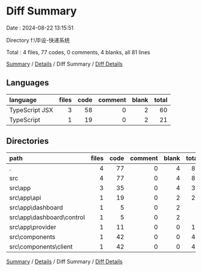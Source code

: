 # Diff Summary

Date : 2024-08-22 13:15:51

Directory f:\\毕设-快递系统

Total : 4 files,  77 codes, 0 comments, 4 blanks, all 81 lines

[Summary](results.md) / [Details](details.md) / Diff Summary / [Diff Details](diff-details.md)

## Languages
| language | files | code | comment | blank | total |
| :--- | ---: | ---: | ---: | ---: | ---: |
| TypeScript JSX | 3 | 58 | 0 | 2 | 60 |
| TypeScript | 1 | 19 | 0 | 2 | 21 |

## Directories
| path | files | code | comment | blank | total |
| :--- | ---: | ---: | ---: | ---: | ---: |
| . | 4 | 77 | 0 | 4 | 81 |
| src | 4 | 77 | 0 | 4 | 81 |
| src\\app | 3 | 35 | 0 | 4 | 39 |
| src\\app\\api | 1 | 19 | 0 | 2 | 21 |
| src\\app\\dashboard | 1 | 5 | 0 | 2 | 7 |
| src\\app\\dashboard\\control | 1 | 5 | 0 | 2 | 7 |
| src\\app\\provider | 1 | 11 | 0 | 0 | 11 |
| src\\components | 1 | 42 | 0 | 0 | 42 |
| src\\components\\client | 1 | 42 | 0 | 0 | 42 |

[Summary](results.md) / [Details](details.md) / Diff Summary / [Diff Details](diff-details.md)